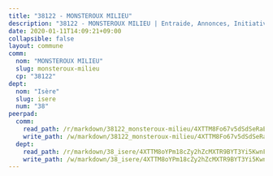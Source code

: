 ```yaml
---
title: "38122 - MONSTEROUX MILIEU"
description: "38122 - MONSTEROUX MILIEU | Entraide, Annonces, Initiatives"
date: 2020-01-11T14:09:21+09:00
collapsible: false
layout: commune
comm:
  nom: "MONSTEROUX MILIEU"
  slug: monsteroux-milieu
  cp: "38122"
dept:
  nom: "Isère"
  slug: isere
  num: "38"
peerpad:
  comm:
    read_path: /r/markdown/38122_monsteroux-milieu/4XTTM8Fo67v5dSdSeRaE6PQsvi7bzm5zFGSU9z4Yx9fHRc4v4
    write_path: /w/markdown/38122_monsteroux-milieu/4XTTM8Fo67v5dSdSeRaE6PQsvi7bzm5zFGSU9z4Yx9fHRc4v4-K3TgU7ghFzsrWxo8mBpvZ714wPULbWDXPNTS6wVNr5w4vwNbNzcjQ8pf2CBLPBD5HLBXAsDyoHK8Pbq45vN7iVf7XgfxNUEnois5SnEdPp432u5AMJ68LMpxRZTr14dKcGyqLmeY
  dept:
    read_path: /r/markdown/38_isere/4XTTM8oYPm18cZy2hZcMXTR9BYT3Yi5KwnFvpXu1TXaRq7Q3V
    write_path: /w/markdown/38_isere/4XTTM8oYPm18cZy2hZcMXTR9BYT3Yi5KwnFvpXu1TXaRq7Q3V-K3TgUoSzs2JpJwfbzBvgU8N95mHo7JXz7NbEctNRM3EDb2iYHA4maKm3pRQwmboULLPnLFTEhRgTawPTWpmxTxKbTwDgAEzA9tUHjpudQTWdKWfdVSegAo77eCwhXTaVG7AyUZEs
---
```



